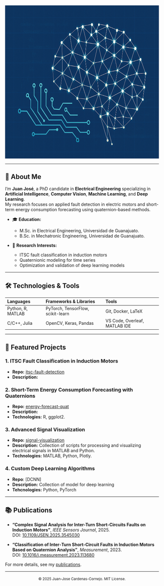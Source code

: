 <!--
  Main GitHub README
  Author: Juan José [Last Name]
  Last updated: [Date]
-->

<p align="center">
  <img src="assests/deep.png" alt = "Project Header" height = "500" width = "1000" />
</p>

---

## 📖 About Me

I’m **Juan José**, a PhD candidate in **Electrical Engineering** specializing in **Artificial Intelligence**, **Computer Vision**, **Machine Learning**, and **Deep Learning**.  
My research focuses on applied fault detection in electric motors and short-term energy consumption forecasting using quaternion-based methods.

- 🎓 **Education:**  
  - M.Sc. in Electrical Engineering, Universidad de Guanajuato.  
  - B.Sc. in Mechatronic Engineering, Universidad de Guanajuato.

- 🔬 **Research Interests:**  
  - ITSC fault classification in induction motors  
  - Quaternionic modeling for time series  
  - Optimization and validation of deep learning models

---

## 🛠️ Technologies & Tools

| Languages             | Frameworks & Libraries      | Tools                         |
|:----------------------|:----------------------------|:------------------------------|
| Python, R, MATLAB     | PyTorch, TensorFlow, scikit-learn | Git, Docker, LaTeX            |
| C/C++, Julia          | OpenCV, Keras, Pandas       | VS Code, Overleaf, MATLAB IDE |

---

## 🚀 Featured Projects

### 1. ITSC Fault Classification in Induction Motors  
- **Repo:** [itsc-fault-detection](https://github.com/your-username/itsc-fault-detection)  
- **Description:** 

### 2. Short-Term Energy Consumption Forecasting with Quaternions  
- **Repo:** [energy-forecast-quat](https://github.com/your-username/energy-forecast-quat)  
- **Description:** 
- **Technologies:** R, ggplot2.

### 3. Advanced Signal Visualization  
- **Repo:** [signal-visualization](https://github.com/your-username/signal-visualization)  
- **Description:** Collection of scripts for processing and visualizing electrical signals in MATLAB and Python.  
- **Technologies:** MATLAB, Python, Plotly.

### 4. Custom Deep Learning Algorithms
- **Repo**: [DCNN]
- **Description:** Collection of model for deep learning
- **Tehcnologies:** Python, PyTorch

---

## 📚 Publications

- **“Complex Signal Analysis for Inter-Turn Short‑Circuits Faults on Induction Motors”**, *IEEE Sensors Journal*, 2025.  
  DOI: [10.1109/JSEN.2025.3545030](https://doi.org/10.1109/JSEN.2025.3545030)

- **“Classification of Inter‑Turn Short‑Circuit Faults in Induction Motors Based on Quaternion Analysis”**, *Measurement*, 2023.  
  DOI: [10.1016/j.measurement.2023.113680](https://doi.org/10.1016/j.measurement.2023.113680)

For more details, see my [publications](https://github.com/your-username?tab=repositories&q=&type=&language=&sort=).

---

<p align="center">
  <small>© 2025 Juan-Jose Cardenas-Cornejo. MIT License.</small>
</p>
